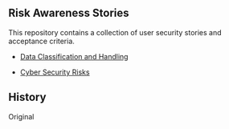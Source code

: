 ## Risk Awareness Stories


This repository contains a collection of user security stories and acceptance criteria.

- [Data Classification and Handling](data-classification-and-handling-stories.md)

- [Cyber Security Risks](cyber-security-risks.md)


## History

Original

